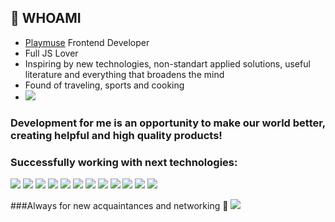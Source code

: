 ## 👋 WHOAMI

- [Playmuse](https://playmuse.org) Frontend Developer
- Full JS Lover
- Inspiring by new technologies, non-standart applied solutions, useful literature and everything that broadens the mind
- Found of traveling, sports and cooking
- [<img src="https://img.shields.io/badge/Writing music-FF3300?style=flat-square&logo=SoundCloud&logoColor=white"/>](https://soundcloud.com/sun_rhythms)

### Development for me is an opportunity to make our world better, creating helpful and high quality products!

### Successfully working with next technologies:
<img src="https://img.shields.io/badge/JavaScript-696969?style=for-the-badge&logo=JavaScript&logoColor=F7DF1E"/>
<img src="https://img.shields.io/badge/React-696969?style=for-the-badge&logo=React&logoColor=61DAFB"/>
<img src="https://img.shields.io/badge/HTML5-696969?style=for-the-badge&logo=HTML5&logoColor=E34F26"/>
<img src="https://img.shields.io/badge/CSS3-696969?style=for-the-badge&logo=CSS3&logoColor=1572B6"/>
<img src="https://img.shields.io/badge/Sass-696969?style=for-the-badge&logo=Sass&logoColor=CC6699"/>
<img src="https://img.shields.io/badge/Bootstrap-696969?style=for-the-badge&logo=Bootstrap&logoColor=7952B3"/>
<img src="https://img.shields.io/badge/CSS3-696969?style=for-the-badge&logo=CSS3&logoColor=1572B6"/>
<img src="https://img.shields.io/badge/CSS3-696969?style=for-the-badge&logo=CSS3&logoColor=1572B6"/>
<img src="https://img.shields.io/badge/CSS3-696969?style=for-the-badge&logo=CSS3&logoColor=1572B6"/>
<img src="https://img.shields.io/badge/CSS3-696969?style=for-the-badge&logo=CSS3&logoColor=1572B6"/>
<img src="https://img.shields.io/badge/CSS3-696969?style=for-the-badge&logo=CSS3&logoColor=1572B6"/>
<img src="https://img.shields.io/badge/CSS3-696969?style=for-the-badge&logo=CSS3&logoColor=1572B6"/>





###Always for new acquaintances and networking 👋
<img src="https://img.shields.io/badge/HTML5-E34F26?style=for-the-badge&logo=HTML5&logoColor=white"/>

